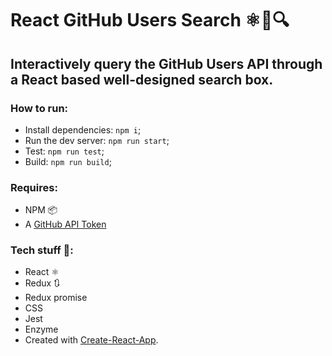 # React GitHub Users Search ⚛🐙🔍

## Interactively query the GitHub Users API through a React based well-designed search box.


### How to run:
- Install dependencies: `npm i`;
- Run the dev server: `npm run start`;
- Test: `npm run test`;
- Build: `npm run build`;

### Requires:
- NPM 📦
- A [GitHub API Token](https://github.com/settings/tokens)

### Tech stuff 👾:
- React ⚛️
- Redux 🔃
- Redux promise
- CSS
- Jest
- Enzyme
- Created with [Create-React-App](https://github.com/facebookincubator/create-react-app).